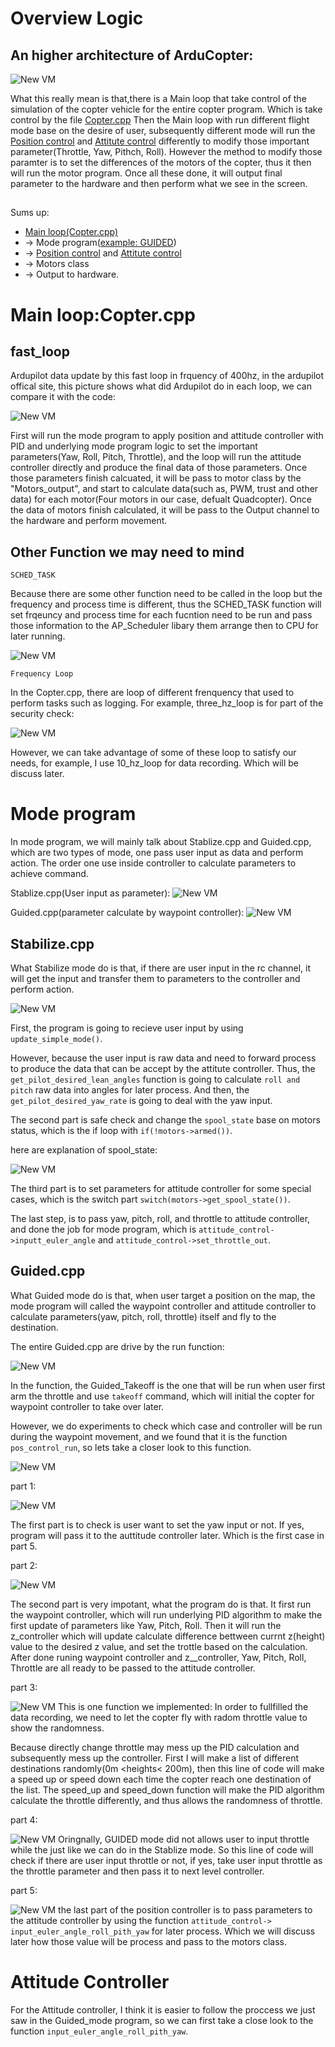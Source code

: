 # Overview Logic

## An higher architecture of ArduCopter:
![New VM](./pics/copter-architecture.png)

What this really mean is that,there is a Main loop that take control of the simulation of the copter vehicle for the entire copter program. Which is take control by the file [Copter.cpp](https://github.com/xpan11/Arducopter/blob/master/ArduCopter/Copter.cpp) Then the Main loop with run different flight mode base on the desire of user, subsequently different mode will run the [Position control](https://github.com/xpan11/Arducopter/blob/master/libraries/AC_AttitudeControl/AC_PosControl.cpp) and [Attitute control](https://github.com/xpan11/Arducopter/blob/master/libraries/AC_AttitudeControl/AC_AttitudeControl.cpp) differently to modify those important parameter(Throttle, Yaw, Pithch, Roll). However the method to modify those paramter is to set the differences of the motors of the copter, thus it then will run the motor program. Once all these done, it will output final parameter to the hardware and then perform what we see in the screen.

## 

Sums up: 

- [Main loop(Copter.cpp)](https://github.com/xpan11/Arducopter/blob/master/ArduCopter/Copter.cpp)
- -> Mode program([example: GUIDED](https://github.com/xpan11/Arducopter/blob/master/ArduCopter/mode_guided.cpp)) 
- -> [Position control](https://github.com/xpan11/Arducopter/blob/master/libraries/AC_AttitudeControl/AC_PosControl.cpp) and [Attitute control](https://github.com/xpan11/Arducopter/blob/master/libraries/AC_AttitudeControl/AC_AttitudeControl.cpp) 
- -> Motors class 
- -> Output to hardware.

# Main loop:Copter.cpp

## fast_loop

Ardupilot data update by this fast loop in frquency of 400hz, in the ardupilot offical site, this picture shows what did Ardupilot do in each loop, we can compare it with the code:

![New VM](./pics/fastloops.png)

First will run the mode program to apply position and attitude controller with PID and underlying mode program logic to set the important parameters(Yaw, Roll, Pitch, Throttle), and the loop will run the attitude controller directly  and produce the final data of those parameters. Once those parameters finish calcuated, it will be pass to motor class by the "Motors_output", and start to calculate data(such as, PWM, trust and other data) for each motor(Four motors in our case, defualt Quadcopter). Once the data of motors finish calculated, it will be pass to the Output channel to the hardware and perform movement.

## Other Function we may need to mind

`SCHED_TASK`

Because there are some other function need to be called in the loop but the frequency and process time is different, thus the SCHED_TASK function will set frqeuncy and process time for each fucntion need to be run and pass those information to the AP_Scheduler libary them arrange then to CPU for later running.

![New VM](./pics/sche.png)


`Frequency Loop`

In the Copter.cpp, there are loop of different frenquency that used to perform tasks such as logging. For example, three_hz_loop is for part of the security check:

![New VM](./pics/three.png)

However, we can take advantage of some of these loop to satisfy our needs, for example, I use 10_hz_loop for data recording. Which will be discuss later.

# Mode program

In mode program, we will mainly talk about Stablize.cpp and Guided.cpp, which are two types of mode, one pass user input as data and perform action. The order one use inside controller to calculate parameters to achieve command.

Stablize.cpp(User input as parameter):
![New VM](./pics/manual.png)

Guided.cpp(parameter calculate by waypoint controller):
![New VM](./pics/auto.png)



## Stabilize.cpp

What Stabilize mode do is that, if there are user input in the rc channel, it will get the input and transfer them to parameters to the controller and perform action.


![New VM](./pics/st.png)

First, the program is going to recieve user input by using `update_simple_mode()`. 

However, because the user input is raw data and need to forward process to produce the data that can be accept by the attitute controller. Thus, the `get_pilot_desired_lean_angles` function is going to calculate `roll and pitch` raw data into angles for later process. And then, the `get_pilot_desired_yaw_rate` is going to deal with the yaw input. 

The second part is safe check and change the `spool_state` base on motors status, which is the if loop with `if(!motors->armed())`.

here are explanation of spool_state:

![New VM](./pics/spool.png)

The third part is to set parameters for attitude controller for some special cases, which is the switch part `switch(motors->get_spool_state())`.

The last step, is to pass yaw, pitch, roll, and throttle to attitude controller, and done the job for mode program, which is `attitude_control->inputt_euler_angle` and `attitude_control->set_throttle_out`.

## Guided.cpp

What Guided mode do is that, when user target a position on the map, the mode program will called the waypoint controller and attitude controller to calculate parameters(yaw, pitch, roll, throttle) itself and fly to the destination.

The entire Guided.cpp are drive by the run function:

![New VM](./pics/guided.png)

In the function, the Guided_Takeoff is the one that will be run when user first arm the throttle and use `takeoff` command, which will initial the copter for waypoint controller to take over later.

However, we do experiments to check which case and controller will be run during the waypoint movement, and we found that it is the function `pos_control_run`, so lets take a closer look to this function.

![New VM](./pics/pr.png)

part 1:

![New VM](./pics/prp1.png)

The first part is to check is user want to set the yaw input or not. If yes, program will pass it to the auttitude controller later. Which is the first case in part 5.


part 2:

![New VM](./pics/prp2.png)

The second part is very impotant, what the program do is that. It first run the waypoint controller, which will run underlying PID algorithm to make the first update of parameters like Yaw, Pitch, Roll. Then it will run the z_controller which will update calculate difference bettween currnt z(height) value to the desired z value, and set the trottle based on the calculation. After done runing waypoint controller and z__controller, Yaw, Pitch, Roll, Throttle are all ready to be passed to the attitude controller.

part 3:

![New VM](./pics/prp3.png)
This is one function we implemented: In order to fullfilled the data recording, we need to let the copter fly with radom throttle value to show the randomness. 

Because directly change throttle may mess up the PID calculation and subsequently mess up the controller. First I will make a list of different destinations randomly(0m <heights< 200m), then this line of code will make a speed up or speed down each time the copter reach one destination of the list. The speed_up and speed_down function will make the PID algorithm calculate the throttle differently, and thus allows the randomness of throttle.

part 4:

![New VM](./pics/prp4.png)
Oringnally, GUIDED mode did not allows user to input throttle while the just like we can do in the Stablize mode. So this line of code will check if there are user input throttle or not, if yes, take user input throttle as the throttle parameter and then pass it to next level controller.

part 5:

![New VM](./pics/prp5.png)
the last part of the position controller is to pass parameters to the attitude controller by using the function `attitude_control-> input_euler_angle_roll_pith_yaw` for later process. Which we will discuss later how those value will be process and pass to the motors class.



# Attitude Controller

For the Attitude controller, I think it is easier to follow the proccess we just saw in the Guided_mode program, so we can first take a close look to the function `input_euler_angle_roll_pith_yaw`.
















